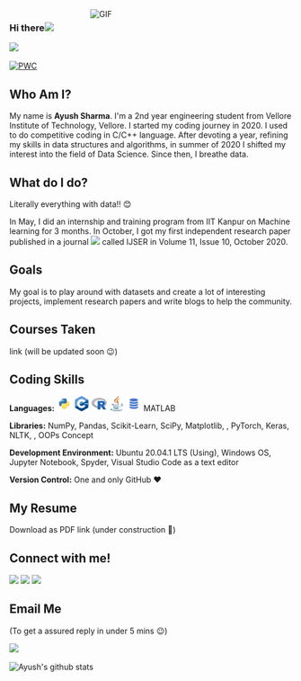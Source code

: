 <img align="right" alt="GIF" src="https://github.com/bhav09/bhav09/blob/master/gif.gif" width="360"/>


### Hi there<img src="https://media.giphy.com/media/hvRJCLFzcasrR4ia7z/giphy.gif" width="25px"></a>
![](https://Visitor-badge.glitch.me/badge?page_id=ayushs2k1.profileviews-badge)

[![PWC](https://img.shields.io/endpoint.svg?url=https://paperswithcode.com/badge/a-comparative-study-on-efficiencies-of/2d-object-detection-on-imagenet)](https://paperswithcode.com/sota/2d-object-detection-on-imagenet?p=a-comparative-study-on-efficiencies-of)

## Who Am I?
My name is **Ayush Sharma**. I'm a 2nd year engineering student from Vellore Institute of Technology, Vellore. I started my coding journey in 2020. I used to do competitive coding in C/C++ language. After devoting a year, refining my skills in data structures and algorithms, in summer of 2020 I shifted my interest into the field of Data Science. Since then, I breathe data.

## What do I do?
Literally everything with data!! :blush:

In May, I did an internship and training program from IIT Kanpur on Machine learning for 3 months.
In October, I got my first independent research paper published in a journal [<img target="_blank" src="https://img.icons8.com/cute-clipart/32/000000/paper.png">](https://www.ijser.org/onlineResearchPaperViewer.aspx?A-Comparative-Study-on-Efficiencies-of-Variants-of-Convolutional-Neural-Networks-based-on-Image-Classification-Task.pdf) called IJSER in Volume 11, Issue 10, October 2020.

## Goals
My goal is to play around with datasets and create a lot of interesting projects, implement research papers and write blogs to help the community.

## Courses Taken
link (will be updated soon :wink:)

## Coding Skills
**Languages:**   <code><img height="27" src="https://raw.githubusercontent.com/github/explore/80688e429a7d4ef2fca1e82350fe8e3517d3494d/topics/python/python.png" alt="python"></code> <code><img height="27" src="https://raw.githubusercontent.com/github/explore/80688e429a7d4ef2fca1e82350fe8e3517d3494d/topics/cpp/cpp.png" alt="cpp"></code> <code><img height="27" src="https://raw.githubusercontent.com/github/explore/80688e429a7d4ef2fca1e82350fe8e3517d3494d/topics/r/r.png" alt="r"></code> <code><img height="27" src="https://raw.githubusercontent.com/github/explore/80688e429a7d4ef2fca1e82350fe8e3517d3494d/topics/java/java.png" alt="java"></code> <code><img height="27" src="https://raw.githubusercontent.com/github/explore/80688e429a7d4ef2fca1e82350fe8e3517d3494d/topics/sql/sql.png" alt="sql"></code> MATLAB

**Libraries:** NumPy, Pandas, Scikit-Learn,  SciPy, Matplotlib, , PyTorch, Keras, NLTK, , OOPs Concept

**Development Environment:** Ubuntu 20.04.1 LTS (Using), Windows OS, Jupyter Notebook, Spyder, Visual Studio Code as a text editor

**Version Control:**  One and only GitHub :heart:

## My Resume
Download as PDF
link (under construction :construction:)

## Connect with me!

[<img target="_blank" src="https://img.icons8.com/bubbles/100/000000/linkedin.png">](https://www.linkedin.com/in/ayush-sharma-980781187/)  [<img target="_blank" src="https://img.icons8.com/bubbles/100/000000/github.png">](https://github.com/ayushs2k1) [<img target="_blank" src="https://img.icons8.com/bubbles/100/000000/instagram-new.png">](https://www.instagram.com/ayushs_2k/)

## Email Me
(To get a assured reply in under 5 mins :wink:)

[<img target="_blank" src="https://img.icons8.com/bubbles/100/000000/secured-letter.png">](mailto:ayush.sharma2019a@vitstudent.ac.in)

![Ayush's github stats](https://github-readme-stats.vercel.app/api?username=ayushs2k1&show_icons=true&theme=material-palenight)


